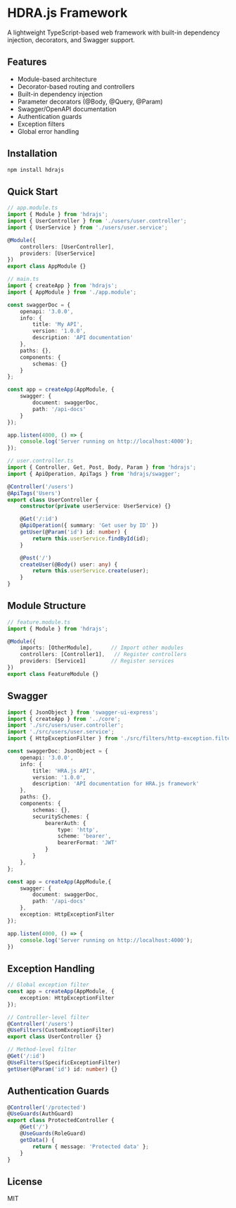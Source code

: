 # HDRA.js Framework

A lightweight TypeScript-based web framework with built-in dependency injection, decorators, and Swagger support.

## Features

- Module-based architecture
- Decorator-based routing and controllers
- Built-in dependency injection
- Parameter decorators (@Body, @Query, @Param)
- Swagger/OpenAPI documentation
- Authentication guards
- Exception filters
- Global error handling

## Installation

```bash
npm install hdrajs
```

## Quick Start

```typescript
// app.module.ts
import { Module } from 'hdrajs';
import { UserController } from './users/user.controller';
import { UserService } from './users/user.service';

@Module({
    controllers: [UserController],
    providers: [UserService]
})
export class AppModule {}
```

```typescript
// main.ts
import { createApp } from 'hdrajs';
import { AppModule } from './app.module';

const swaggerDoc = {
    openapi: '3.0.0',
    info: {
        title: 'My API',
        version: '1.0.0',
        description: 'API documentation'
    },
    paths: {},
    components: {
        schemas: {}
    }
};

const app = createApp(AppModule, {
    swagger: {
        document: swaggerDoc,
        path: '/api-docs'
    }
});

app.listen(4000, () => {
    console.log('Server running on http://localhost:4000');
});
```

```typescript
// user.controller.ts
import { Controller, Get, Post, Body, Param } from 'hdrajs';
import { ApiOperation, ApiTags } from 'hdrajs/swagger';

@Controller('/users')
@ApiTags('Users')
export class UserController {
    constructor(private userService: UserService) {}

    @Get('/:id')
    @ApiOperation({ summary: 'Get user by ID' })
    getUser(@Param('id') id: number) {
        return this.userService.findById(id);
    }

    @Post('/')
    createUser(@Body() user: any) {
        return this.userService.create(user);
    }
}
```

## Module Structure

```typescript
// feature.module.ts
import { Module } from 'hdrajs';

@Module({
    imports: [OtherModule],      // Import other modules
    controllers: [Controller1],   // Register controllers
    providers: [Service1]        // Register services
})
export class FeatureModule {}
```

## Swagger

```typescript
import { JsonObject } from 'swagger-ui-express';
import { createApp } from '../core';
import './src/users/user.controller';
import './src/users/user.service';
import { HttpExceptionFilter } from './src/filters/http-exception.filter';

const swaggerDoc: JsonObject = {
    openapi: '3.0.0',
    info: {
        title: 'HRA.js API',
        version: '1.0.0',
        description: 'API documentation for HRA.js framework'
    },
    paths: {},
    components: {
        schemas: {},
        securitySchemes: {
            bearerAuth: {
                type: 'http',
                scheme: 'bearer',
                bearerFormat: 'JWT'
            }
        }
    },
};

const app = createApp(AppModule,{
    swagger: {
        document: swaggerDoc,
        path: '/api-docs'
    },
    exception: HttpExceptionFilter
});

app.listen(4000, () => {
    console.log('Server running on http://localhost:4000');
})
```

## Exception Handling

```typescript
// Global exception filter
const app = createApp(AppModule, {
    exception: HttpExceptionFilter
});

// Controller-level filter
@Controller('/users')
@UseFilters(CustomExceptionFilter)
export class UserController {}

// Method-level filter
@Get('/:id')
@UseFilters(SpecificExceptionFilter)
getUser(@Param('id') id: number) {}
```

## Authentication Guards

```typescript
@Controller('/protected')
@UseGuards(AuthGuard)
export class ProtectedController {
    @Get('/')
    @UseGuards(RoleGuard)
    getData() {
        return { message: 'Protected data' };
    }
}
```

## License

MIT
```